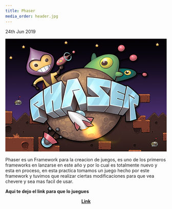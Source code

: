```yaml
---
title: Phaser
media_order: header.jpg
---
```


<time class="dt-published" datetime="2019-06-13T23:58:23-58:00">
  <i class="fa fa-calendar"></i> 24th Jun 2019
    </time>


![](header.jpg)

Phaser es un Framework para la creacion de juegos, es uno de los primeros frameworks en lanzarse en este año y por lo cual es totalmente nuevo y esta en proceso, en esta practica tomamos un juego hecho por este framework y tuvimos que realizar ciertas modificaciones para que vea chevere y sea mas facil de usar. 

**Aqui te dejo el link para que lo juegues**

<p><center><a href="https://alejandramontenegro.com/user/game/t_hunter.html" target="_blank" rel="nofollow noopener noreferrer" class="external-link no-image">
  <strong>Link</strong>
</a></center></p>
